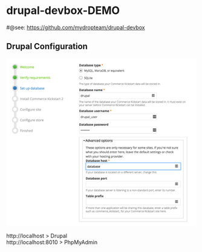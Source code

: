 # drupal-devbox-DEMO  

#@see: https://github.com/mydropteam/drupal-devbox

## Drupal Configuration  
   ![Image of drupal config ](https://github.com/mydropteam/drupal-devbox-DEMO/blob/master/datas/drupal-config.png?raw=true)  
   
   http://localhost > Drupal  
   http://localhost:8010 > PhpMyAdmin
   
